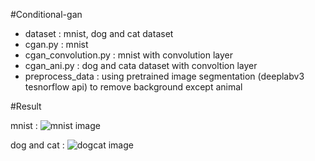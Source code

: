 #Conditional-gan  

* dataset : mnist, dog and cat dataset  
* cgan.py : mnist  
* cgan_convolution.py : mnist with convolution layer  
* cgan_ani.py : dog and cata dataset with convoltion layer  
* preprocess_data : using pretrained image segmentation (deeplabv3 tesnorflow api) to remove background except animal   

#Result  

mnist : ![mnist image](./readme/cgan_mnist.gif)

dog and cat : ![dogcat image](./readme/cgan_dogcat.gif)
